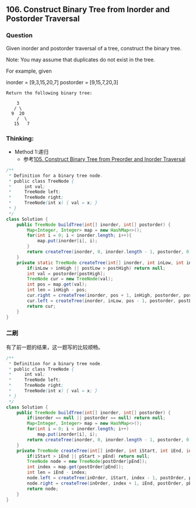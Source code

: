 ## 106. Construct Binary Tree from Inorder and Postorder Traversal

### Question
Given inorder and postorder traversal of a tree, construct the binary tree.

Note:
You may assume that duplicates do not exist in the tree.

For example, given

inorder = [9,3,15,20,7]
postorder = [9,15,7,20,3]

```
Return the following binary tree:

    3
   / \
  9  20
    /  \
   15   7
```

### Thinking:
* Method 1:递归
	* 参考[105. Construct Binary Tree from Preorder and Inorder Traversal](https://github.com/Seanforfun/Algorithm/blob/master/leetcode/105.%20Construct%20Binary%20Tree%20from%20Preorder%20and%20Inorder%20Traversal.md)

```Java
/**
 * Definition for a binary tree node.
 * public class TreeNode {
 *     int val;
 *     TreeNode left;
 *     TreeNode right;
 *     TreeNode(int x) { val = x; }
 * }
 */
class Solution {
    public TreeNode buildTree(int[] inorder, int[] postorder) {
        Map<Integer, Integer> map = new HashMap<>();
        for(int i = 0; i < inorder.length; i++){
            map.put(inorder[i], i);
        }
        return createTree(inorder, 0, inorder.length - 1, postorder, 0, postorder.length - 1, map);
    }
    private static TreeNode createTree(int[] inorder, int inLow, int inHigh, int[] postorder, int postLow, int postHigh, Map<Integer, Integer> map){
        if(inLow > inHigh || postLow > postHigh) return null;
        int val = postorder[postHigh];
        TreeNode cur = new TreeNode(val);
        int pos = map.get(val);
        int len = inHigh - pos;
        cur.right = createTree(inorder, pos + 1, inHigh, postorder, postHigh - len, postHigh - 1, map);
        cur.left = createTree(inorder, inLow, pos - 1, postorder, postLow, postHigh - len - 1, map);
        return cur;
    }
}
```

### 二刷
有了前一题的结果，这一题写的比较顺畅。
```Java
/**
 * Definition for a binary tree node.
 * public class TreeNode {
 *     int val;
 *     TreeNode left;
 *     TreeNode right;
 *     TreeNode(int x) { val = x; }
 * }
 */
class Solution {
    public TreeNode buildTree(int[] inorder, int[] postorder) {
        if(inorder == null || postorder == null) return null;
        Map<Integer, Integer> map = new HashMap<>();
        for(int i = 0; i < inorder.length; i++)
            map.put(inorder[i], i);
        return createTree(inorder, 0, inorder.length - 1, postorder, 0, postorder.length - 1, map);
    }
    private TreeNode createTree(int[] inOrder, int iStart, int iEnd, int[] postOrder, int pStart, int pEnd, Map<Integer, Integer> map){
        if(iStart > iEnd || pStart > pEnd) return null;
        TreeNode node = new TreeNode(postOrder[pEnd]);
        int index = map.get(postOrder[pEnd]);
        int len = iEnd - index;
        node.left = createTree(inOrder, iStart, index - 1, postOrder, pStart, pEnd - len - 1, map);
        node.right = createTree(inOrder, index + 1, iEnd, postOrder, pEnd - len, pEnd - 1, map);
        return node;
    }
}
```